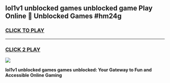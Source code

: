 
## lol1v1 unblocked games unblocked game Play Online 👋 Unblocked Games #hm24g
<h3>
<a href="https://premium.freeplayer.one?title=lol1v1_unblocked_games&ref=21F">CLICK TO PLAY</a></h3>
<hr>

<h3>
<a href="https://premium.freeplayer.one?title=lol1v1_unblocked_games&ref=21F">CLICK 2 PLAY</a>
  
</h3>

<a href="https://premium.freeplayer.one?title=lol1v1_unblocked_games&ref=21F/"><img src="https://clearcache.store/games.png"></a>


**lol1v1 unblocked games games unblocked: Your Gateway to Fun and Accessible Online Gaming**
